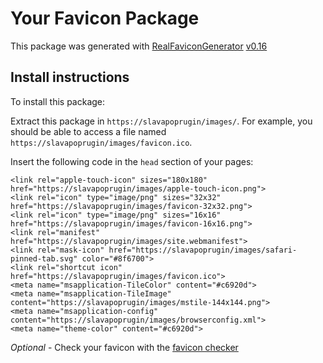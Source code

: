 # Your Favicon Package

This package was generated with [RealFaviconGenerator](https://realfavicongenerator.net/) [v0.16](https://realfavicongenerator.net/change_log#v0.16)

## Install instructions

To install this package:

Extract this package in <code>https://slavapoprugin/images/</code>. For example, you should be able to access a file named <code>https://slavapoprugin/images/favicon.ico</code>.

Insert the following code in the `head` section of your pages:

    <link rel="apple-touch-icon" sizes="180x180" href="https://slavapoprugin/images/apple-touch-icon.png">
    <link rel="icon" type="image/png" sizes="32x32" href="https://slavapoprugin/images/favicon-32x32.png">
    <link rel="icon" type="image/png" sizes="16x16" href="https://slavapoprugin/images/favicon-16x16.png">
    <link rel="manifest" href="https://slavapoprugin/images/site.webmanifest">
    <link rel="mask-icon" href="https://slavapoprugin/images/safari-pinned-tab.svg" color="#8f6700">
    <link rel="shortcut icon" href="https://slavapoprugin/images/favicon.ico">
    <meta name="msapplication-TileColor" content="#c6920d">
    <meta name="msapplication-TileImage" content="https://slavapoprugin/images/mstile-144x144.png">
    <meta name="msapplication-config" content="https://slavapoprugin/images/browserconfig.xml">
    <meta name="theme-color" content="#c6920d">

*Optional* - Check your favicon with the [favicon checker](https://realfavicongenerator.net/favicon_checker)